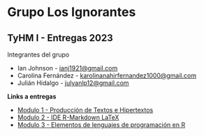 # Grupo Los Ignorantes
## TyHM I - Entregas 2023
Integrantes del grupo
* Ian Johnson - <ianj1921@gmail.com>
* Carolina Fernández - <karolinanahirfernandez1000@gmail.com>
* Julián Hidalgo - <julyanlp12@gmail.com>

<b>Links a entregas</b>
* <a href="https://github.com/ian-johnson183/Los-Ignorantes/tree/main/Modulo1" target="_BLANK">Modulo 1 - Producción de Textos e Hipertextos</a><br>
* <a href="https://github.com/ian-johnson183/Los-Ignorantes/tree/main/Modulo2" target="_BLANK">Modulo 2 - IDE R-Markdown LaTeX</a><br>
* <a href="https://github.com/ian-johnson183/Los-Ignorantes/tree/main/Modulo_3" target="_BLANK">Modulo 3 - Elementos de lenguajes de programación en R</a><br>
